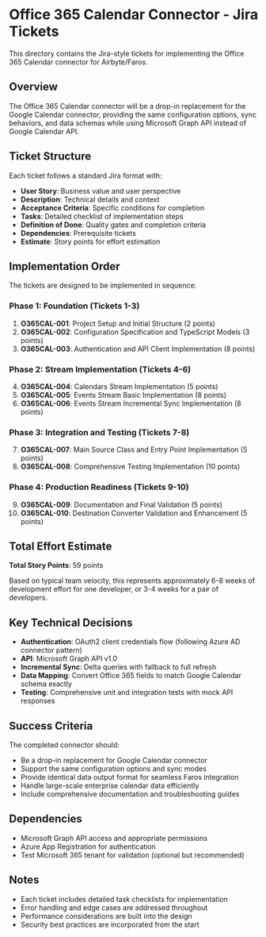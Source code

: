 # Office 365 Calendar Connector - Jira Tickets

This directory contains the Jira-style tickets for implementing the Office 365 Calendar connector for Airbyte/Faros.

## Overview

The Office 365 Calendar connector will be a drop-in replacement for the Google Calendar connector, providing the same configuration options, sync behaviors, and data schemas while using Microsoft Graph API instead of Google Calendar API.

## Ticket Structure

Each ticket follows a standard Jira format with:
- **User Story**: Business value and user perspective
- **Description**: Technical details and context
- **Acceptance Criteria**: Specific conditions for completion
- **Tasks**: Detailed checklist of implementation steps
- **Definition of Done**: Quality gates and completion criteria
- **Dependencies**: Prerequisite tickets
- **Estimate**: Story points for effort estimation

## Implementation Order

The tickets are designed to be implemented in sequence:

### Phase 1: Foundation (Tickets 1-3)
1. **O365CAL-001**: Project Setup and Initial Structure (2 points)
2. **O365CAL-002**: Configuration Specification and TypeScript Models (3 points)
3. **O365CAL-003**: Authentication and API Client Implementation (8 points)

### Phase 2: Stream Implementation (Tickets 4-6)
4. **O365CAL-004**: Calendars Stream Implementation (5 points)
5. **O365CAL-005**: Events Stream Basic Implementation (8 points)
6. **O365CAL-006**: Events Stream Incremental Sync Implementation (8 points)

### Phase 3: Integration and Testing (Tickets 7-8)
7. **O365CAL-007**: Main Source Class and Entry Point Implementation (5 points)
8. **O365CAL-008**: Comprehensive Testing Implementation (10 points)

### Phase 4: Production Readiness (Tickets 9-10)
9. **O365CAL-009**: Documentation and Final Validation (5 points)
10. **O365CAL-010**: Destination Converter Validation and Enhancement (5 points)

## Total Effort Estimate

**Total Story Points**: 59 points

Based on typical team velocity, this represents approximately 6-8 weeks of development effort for one developer, or 3-4 weeks for a pair of developers.

## Key Technical Decisions

- **Authentication**: OAuth2 client credentials flow (following Azure AD connector pattern)
- **API**: Microsoft Graph API v1.0
- **Incremental Sync**: Delta queries with fallback to full refresh
- **Data Mapping**: Convert Office 365 fields to match Google Calendar schema exactly
- **Testing**: Comprehensive unit and integration tests with mock API responses

## Success Criteria

The completed connector should:
- Be a drop-in replacement for Google Calendar connector
- Support the same configuration options and sync modes
- Provide identical data output format for seamless Faros integration
- Handle large-scale enterprise calendar data efficiently
- Include comprehensive documentation and troubleshooting guides

## Dependencies

- Microsoft Graph API access and appropriate permissions
- Azure App Registration for authentication
- Test Microsoft 365 tenant for validation (optional but recommended)

## Notes

- Each ticket includes detailed task checklists for implementation
- Error handling and edge cases are addressed throughout
- Performance considerations are built into the design
- Security best practices are incorporated from the start